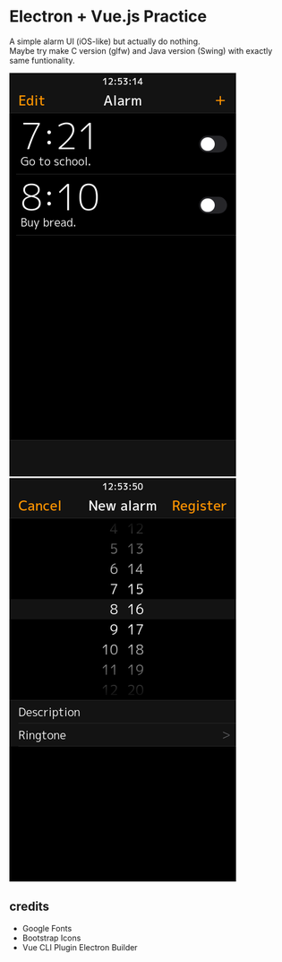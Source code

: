 # Electron + Vue.js Practice

A simple alarm UI (iOS-like) but actually do nothing.  
Maybe try make C version (glfw) and Java version (Swing) with exactly same funtionality.

![](/docs/screenshot0.png)
![](/docs/screenshot1.png)

## credits

- Google Fonts
- Bootstrap Icons
- Vue CLI Plugin Electron Builder
